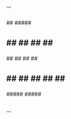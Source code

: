 '''

######  ##    ##### ######
##   ## ##    ## ## ##
######  ## 	  ## ## ## ###  
##   ## ##    ## ## ##  ##
######  ##### ##### ###### 

'''
